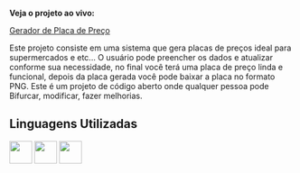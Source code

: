 **Veja o projeto ao vivo:**

[Gerador de Placa de Preço](https://ninja1375.github.io/Gerador-de-Placa-de-Preco/)

Este projeto consiste em uma sistema que gera placas de preços ideal para supermercados e etc...
O usuário pode preencher os dados e atualizar conforme sua necessidade, no final você terá uma placa de preço linda e funcional, depois da placa gerada você pode baixar a placa no formato PNG.
Este é um projeto de código aberto onde qualquer pessoa pode Bifurcar, modificar,  fazer melhorias.

## Linguagens Utilizadas ##


<a href="https://programartudo.blogspot.com/2024/05/html-o-que-e-e-qual-sua-funcionalidade.html?m=1" target="_blank"><img loading="lazy" src="https://cdn.jsdelivr.net/gh/devicons/devicon/icons/html5/html5-original.svg" width="40" height="40"/></a> <a href="https://programartudo.blogspot.com/2024/05/css-significado-e-funcionalidade.html?m=1" target="_blank"><img loading="lazy" src="https://cdn.jsdelivr.net/gh/devicons/devicon/icons/css3/css3-original.svg" width="40" height="40"/></a> <a href="https://programartudo.blogspot.com/2024/05/javascript-significado-e-funcionalidade.html?m=1" target="_blank"><img loading="lazy" src="https://cdn.jsdelivr.net/gh/devicons/devicon/icons/javascript/javascript-original.svg" width="40" height="40"/></a>
